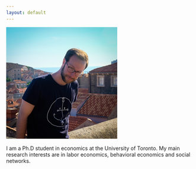```yaml
---
layout: default
---
```


![picture](images/me.jpg "Marc-Antoine Schmidt")

I am a Ph.D student in economics at the University of Toronto. 
My main research interests are in labor economics, behavioral economics and social networks.